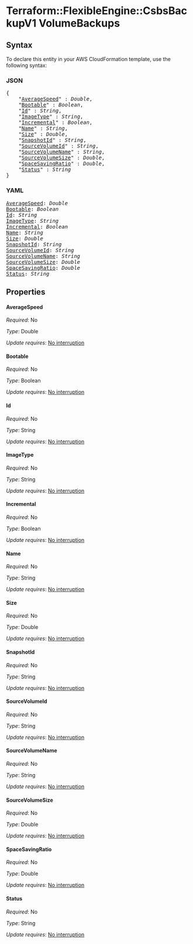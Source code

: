# Terraform::FlexibleEngine::CsbsBackupV1 VolumeBackups

## Syntax

To declare this entity in your AWS CloudFormation template, use the following syntax:

### JSON

<pre>
{
    "<a href="#averagespeed" title="AverageSpeed">AverageSpeed</a>" : <i>Double</i>,
    "<a href="#bootable" title="Bootable">Bootable</a>" : <i>Boolean</i>,
    "<a href="#id" title="Id">Id</a>" : <i>String</i>,
    "<a href="#imagetype" title="ImageType">ImageType</a>" : <i>String</i>,
    "<a href="#incremental" title="Incremental">Incremental</a>" : <i>Boolean</i>,
    "<a href="#name" title="Name">Name</a>" : <i>String</i>,
    "<a href="#size" title="Size">Size</a>" : <i>Double</i>,
    "<a href="#snapshotid" title="SnapshotId">SnapshotId</a>" : <i>String</i>,
    "<a href="#sourcevolumeid" title="SourceVolumeId">SourceVolumeId</a>" : <i>String</i>,
    "<a href="#sourcevolumename" title="SourceVolumeName">SourceVolumeName</a>" : <i>String</i>,
    "<a href="#sourcevolumesize" title="SourceVolumeSize">SourceVolumeSize</a>" : <i>Double</i>,
    "<a href="#spacesavingratio" title="SpaceSavingRatio">SpaceSavingRatio</a>" : <i>Double</i>,
    "<a href="#status" title="Status">Status</a>" : <i>String</i>
}
</pre>

### YAML

<pre>
<a href="#averagespeed" title="AverageSpeed">AverageSpeed</a>: <i>Double</i>
<a href="#bootable" title="Bootable">Bootable</a>: <i>Boolean</i>
<a href="#id" title="Id">Id</a>: <i>String</i>
<a href="#imagetype" title="ImageType">ImageType</a>: <i>String</i>
<a href="#incremental" title="Incremental">Incremental</a>: <i>Boolean</i>
<a href="#name" title="Name">Name</a>: <i>String</i>
<a href="#size" title="Size">Size</a>: <i>Double</i>
<a href="#snapshotid" title="SnapshotId">SnapshotId</a>: <i>String</i>
<a href="#sourcevolumeid" title="SourceVolumeId">SourceVolumeId</a>: <i>String</i>
<a href="#sourcevolumename" title="SourceVolumeName">SourceVolumeName</a>: <i>String</i>
<a href="#sourcevolumesize" title="SourceVolumeSize">SourceVolumeSize</a>: <i>Double</i>
<a href="#spacesavingratio" title="SpaceSavingRatio">SpaceSavingRatio</a>: <i>Double</i>
<a href="#status" title="Status">Status</a>: <i>String</i>
</pre>

## Properties

#### AverageSpeed

_Required_: No

_Type_: Double

_Update requires_: [No interruption](https://docs.aws.amazon.com/AWSCloudFormation/latest/UserGuide/using-cfn-updating-stacks-update-behaviors.html#update-no-interrupt)

#### Bootable

_Required_: No

_Type_: Boolean

_Update requires_: [No interruption](https://docs.aws.amazon.com/AWSCloudFormation/latest/UserGuide/using-cfn-updating-stacks-update-behaviors.html#update-no-interrupt)

#### Id

_Required_: No

_Type_: String

_Update requires_: [No interruption](https://docs.aws.amazon.com/AWSCloudFormation/latest/UserGuide/using-cfn-updating-stacks-update-behaviors.html#update-no-interrupt)

#### ImageType

_Required_: No

_Type_: String

_Update requires_: [No interruption](https://docs.aws.amazon.com/AWSCloudFormation/latest/UserGuide/using-cfn-updating-stacks-update-behaviors.html#update-no-interrupt)

#### Incremental

_Required_: No

_Type_: Boolean

_Update requires_: [No interruption](https://docs.aws.amazon.com/AWSCloudFormation/latest/UserGuide/using-cfn-updating-stacks-update-behaviors.html#update-no-interrupt)

#### Name

_Required_: No

_Type_: String

_Update requires_: [No interruption](https://docs.aws.amazon.com/AWSCloudFormation/latest/UserGuide/using-cfn-updating-stacks-update-behaviors.html#update-no-interrupt)

#### Size

_Required_: No

_Type_: Double

_Update requires_: [No interruption](https://docs.aws.amazon.com/AWSCloudFormation/latest/UserGuide/using-cfn-updating-stacks-update-behaviors.html#update-no-interrupt)

#### SnapshotId

_Required_: No

_Type_: String

_Update requires_: [No interruption](https://docs.aws.amazon.com/AWSCloudFormation/latest/UserGuide/using-cfn-updating-stacks-update-behaviors.html#update-no-interrupt)

#### SourceVolumeId

_Required_: No

_Type_: String

_Update requires_: [No interruption](https://docs.aws.amazon.com/AWSCloudFormation/latest/UserGuide/using-cfn-updating-stacks-update-behaviors.html#update-no-interrupt)

#### SourceVolumeName

_Required_: No

_Type_: String

_Update requires_: [No interruption](https://docs.aws.amazon.com/AWSCloudFormation/latest/UserGuide/using-cfn-updating-stacks-update-behaviors.html#update-no-interrupt)

#### SourceVolumeSize

_Required_: No

_Type_: Double

_Update requires_: [No interruption](https://docs.aws.amazon.com/AWSCloudFormation/latest/UserGuide/using-cfn-updating-stacks-update-behaviors.html#update-no-interrupt)

#### SpaceSavingRatio

_Required_: No

_Type_: Double

_Update requires_: [No interruption](https://docs.aws.amazon.com/AWSCloudFormation/latest/UserGuide/using-cfn-updating-stacks-update-behaviors.html#update-no-interrupt)

#### Status

_Required_: No

_Type_: String

_Update requires_: [No interruption](https://docs.aws.amazon.com/AWSCloudFormation/latest/UserGuide/using-cfn-updating-stacks-update-behaviors.html#update-no-interrupt)

